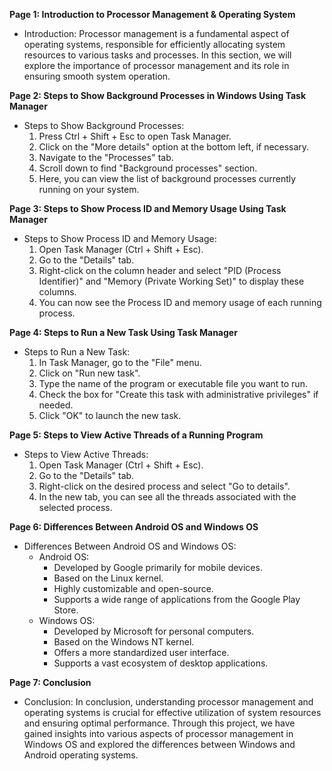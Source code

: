 
**Page 1: Introduction to Processor Management & Operating System**
   - Introduction:
     Processor management is a fundamental aspect of operating systems, responsible for efficiently allocating system resources to various tasks and processes. In this section, we will explore the importance of processor management and its role in ensuring smooth system operation.

**Page 2: Steps to Show Background Processes in Windows Using Task Manager**
   - Steps to Show Background Processes:
     1. Press Ctrl + Shift + Esc to open Task Manager.
     2. Click on the "More details" option at the bottom left, if necessary.
     3. Navigate to the "Processes" tab.
     4. Scroll down to find "Background processes" section.
     5. Here, you can view the list of background processes currently running on your system.

**Page 3: Steps to Show Process ID and Memory Usage Using Task Manager**
   - Steps to Show Process ID and Memory Usage:
     1. Open Task Manager (Ctrl + Shift + Esc).
     2. Go to the "Details" tab.
     3. Right-click on the column header and select "PID (Process Identifier)" and "Memory (Private Working Set)" to display these columns.
     4. You can now see the Process ID and memory usage of each running process.

**Page 4: Steps to Run a New Task Using Task Manager**
   - Steps to Run a New Task:
     1. In Task Manager, go to the "File" menu.
     2. Click on "Run new task".
     3. Type the name of the program or executable file you want to run.
     4. Check the box for "Create this task with administrative privileges" if needed.
     5. Click "OK" to launch the new task.

**Page 5: Steps to View Active Threads of a Running Program**
   - Steps to View Active Threads:
     1. Open Task Manager (Ctrl + Shift + Esc).
     2. Go to the "Details" tab.
     3. Right-click on the desired process and select "Go to details".
     4. In the new tab, you can see all the threads associated with the selected process.

**Page 6: Differences Between Android OS and Windows OS**
   - Differences Between Android OS and Windows OS:
     - Android OS:
       - Developed by Google primarily for mobile devices.
       - Based on the Linux kernel.
       - Highly customizable and open-source.
       - Supports a wide range of applications from the Google Play Store.
     - Windows OS:
       - Developed by Microsoft for personal computers.
       - Based on the Windows NT kernel.
       - Offers a more standardized user interface.
       - Supports a vast ecosystem of desktop applications.

**Page 7: Conclusion**
   - Conclusion:
     In conclusion, understanding processor management and operating systems is crucial for effective utilization of system resources and ensuring optimal performance. Through this project, we have gained insights into various aspects of processor management in Windows OS and explored the differences between Windows and Android operating systems.
